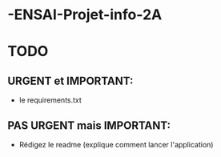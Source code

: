 # -ENSAI-Projet-info-2A

# TODO
## URGENT et IMPORTANT: 
- le requirements.txt

## PAS URGENT mais IMPORTANT:
- Rédigez le readme (explique comment lancer l'application)